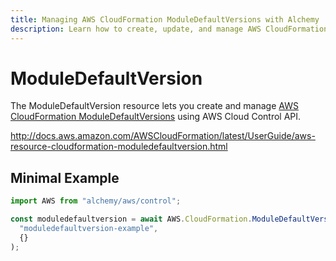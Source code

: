 ```yaml
---
title: Managing AWS CloudFormation ModuleDefaultVersions with Alchemy
description: Learn how to create, update, and manage AWS CloudFormation ModuleDefaultVersions using Alchemy Cloud Control.
---
```


# ModuleDefaultVersion

The ModuleDefaultVersion resource lets you create and manage [AWS CloudFormation ModuleDefaultVersions](https://docs.aws.amazon.com/cloudformation/latest/userguide/) using AWS Cloud Control API.

http://docs.aws.amazon.com/AWSCloudFormation/latest/UserGuide/aws-resource-cloudformation-moduledefaultversion.html

## Minimal Example

```ts
import AWS from "alchemy/aws/control";

const moduledefaultversion = await AWS.CloudFormation.ModuleDefaultVersion(
  "moduledefaultversion-example",
  {}
);
```

